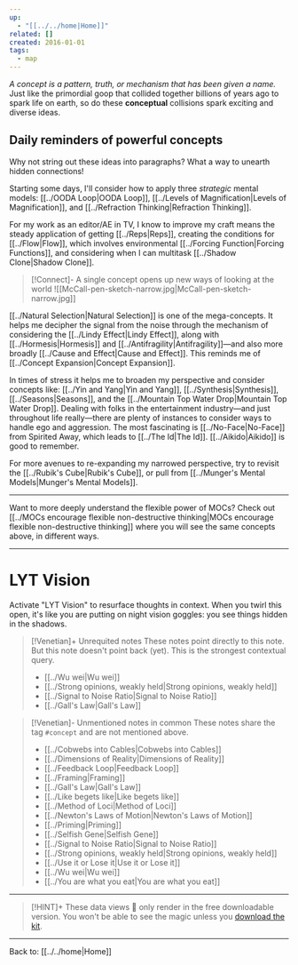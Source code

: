 ```yaml
---
up:
  - "[[../../home|Home]]"
related: []
created: 2016-01-01
tags:
  - map
---
```

 *A concept is a pattern, truth, or mechanism that has been given a name.*
Just like the primordial goop that collided together billions of years ago to spark life on earth, so do these **conceptual** collisions spark exciting and diverse ideas. 

## Daily reminders of powerful concepts
Why not string out these ideas into paragraphs? What a way to unearth hidden connections!

Starting some days, I'll consider how to apply three *strategic* mental models: [[../OODA Loop|OODA Loop]], [[../Levels of Magnification|Levels of Magnification]], and [[../Refraction Thinking|Refraction Thinking]]. 

For my work as an editor/AE in TV, I know to improve my craft means the steady application of getting [[../Reps|Reps]], creating the conditions for [[../Flow|Flow]], which involves environmental  [[../Forcing Function|Forcing Functions]], and considering when I can multitask [[../Shadow Clone|Shadow Clone]]. 

> [!Connect]- A single concept opens up new ways of looking at the world
> ![[McCall-pen-sketch-narrow.jpg|McCall-pen-sketch-narrow.jpg]]

[[../Natural Selection|Natural Selection]] is one of the mega-concepts. It helps me decipher the signal from the noise through the mechanism of considering the [[../Lindy Effect|Lindy Effect]], along with [[../Hormesis|Hormesis]] and [[../Antifragility|Antifragility]]—and also more broadly [[../Cause and Effect|Cause and Effect]]. This reminds me of [[../Concept Expansion|Concept Expansion]].

In times of stress it helps me to broaden my perspective and consider concepts like: [[../Yin and Yang|Yin and Yang]], [[../Synthesis|Synthesis]], [[../Seasons|Seasons]], and the [[../Mountain Top Water Drop|Mountain Top Water Drop]]. Dealing with folks in the entertainment industry—and just throughout life really—there are plenty of instances to consider ways to handle ego and aggression. The most fascinating is [[../No-Face|No-Face]] from Spirited Away, which leads to [[../The Id|The Id]]. [[../Aikido|Aikido]] is good to remember. 

For more avenues to re-expanding my narrowed perspective, try to revisit the [[../Rubik's Cube|Rubik's Cube]], or pull from [[../Munger's Mental Models|Munger's Mental Models]].

---

Want to more deeply understand the flexible power of MOCs? Check out [[../MOCs encourage flexible non-destructive thinking|MOCs encourage flexible non-destructive thinking]] where you will see the same concepts above, in different ways.

---

# LYT Vision
Activate "LYT Vision" to resurface thoughts in context. When you twirl this open, it's like you are putting on night vision goggles: you see things hidden in the shadows.

> [!Venetian]+ Unrequited notes
> These notes point directly to this note. But this note doesn't point back (yet). This is the strongest contextual query.
> 
>  - [[../Wu wei|Wu wei]]
> - [[../Strong opinions, weakly held|Strong opinions, weakly held]]
> - [[../Signal to Noise Ratio|Signal to Noise Ratio]]
> - [[../Gall's Law|Gall's Law]]
> 

> [!Venetian]- Unmentioned notes in common
> These notes share the tag `#concept` and are not mentioned above.
> 
>  - [[../Cobwebs into Cables|Cobwebs into Cables]]
> - [[../Dimensions of Reality|Dimensions of Reality]]
> - [[../Feedback Loop|Feedback Loop]]
> - [[../Framing|Framing]]
> - [[../Gall's Law|Gall's Law]]
> - [[../Like begets like|Like begets like]]
> - [[../Method of Loci|Method of Loci]]
> - [[../Newton's Laws of Motion|Newton's Laws of Motion]]
> - [[../Priming|Priming]]
> - [[../Selfish Gene|Selfish Gene]]
> - [[../Signal to Noise Ratio|Signal to Noise Ratio]]
> - [[../Strong opinions, weakly held|Strong opinions, weakly held]]
> - [[../Use it or Lose it|Use it or Lose it]]
> - [[../Wu wei|Wu wei]]
> - [[../You are what you eat|You are what you eat]]
> 

---

> [!HINT]+ These data views 🔬 only render in the free downloadable version.
> You won't be able to see the magic unless you [download the kit](https://www.linkingyourthinking.com/download-lyt-kit).

---

Back to: [[../../home|Home]]